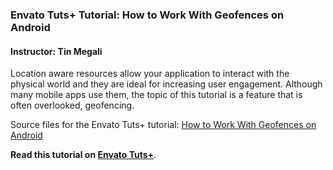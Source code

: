 ### Envato Tuts+ Tutorial: How to Work With Geofences on Android

#### Instructor: Tin Megali

Location aware resources allow your application to interact with the physical world and they are ideal for increasing user engagement. Although many mobile apps use them, the topic of this tutorial is a feature that is often overlooked, geofencing.

Source files for the Envato Tuts+ tutorial: [How to Work With Geofences on Android](http://code.tutsplus.com/tutorials/how-to-work-with-geofences-on-android--cms-26639)

**Read this tutorial on [Envato Tuts+](https://code.tutsplus.com)**.
